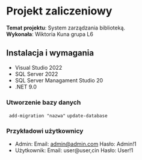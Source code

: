 # Projekt zaliczeniowy  
**Temat projektu**: System zarządzania biblioteką.  
**Wykonała**: Wiktoria Kuna grupa L6

## Instalacja i wymagania ##
- Visual Studio 2022
- SQL Server 2022
- SQL Server Managament Studio 20
- .NET 9.0
### Utworzenie bazy danych ###
` add-migration "nazwa"`
` update-database `
### Przykładowi użytkownicy ###
- Admin:
  Email: admin@admin.com
  Hasło: Admin!1
- Użytkownik:
  Email: user@user,cin
  Hasło: User!1
